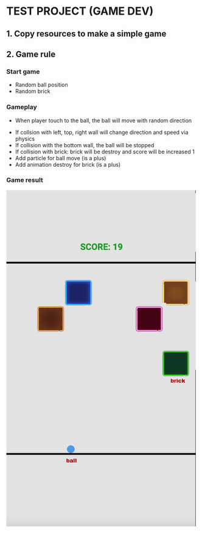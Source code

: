 # TEST PROJECT (GAME DEV)
## 1. Copy resources to make a simple game
## 2. Game rule
### Start game
- Random ball position
- Random brick
### Gameplay
- When player touch to the ball, the ball will move with random direction
+ If collsion with left, top, right wall will change direction and speed via physics
+ If collision with the bottom wall, the ball will be stopped
+ If collision with brick: brick will be destroy and score will be increased 1
+ Add particle for ball move (is a plus)
+ Add animation destroy for brick (is a plus)
### Game result

  
![Alt text](https://github.com/andyud/DevGameTest/blob/main/target.png)

